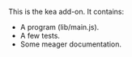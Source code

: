 This is the kea add-on.  It contains:

* A program (lib/main.js).
* A few tests.
* Some meager documentation.
